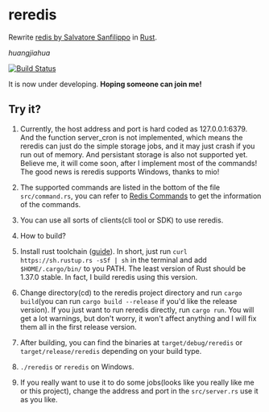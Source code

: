 # reredis

Rewrite [redis by Salvatore Sanfilippo](https://github.com/antirez/redis) in [Rust](https://www.rust-lang.org).

*huangjiahua*

[![Build Status](https://dev.azure.com/jiahuah0077/jiahuah/_apis/build/status/huangjiahua.reredis?branchName=master)](https://dev.azure.com/jiahuah0077/jiahuah/_build/latest?definitionId=1&branchName=master)

It is now under developing. **Hoping someone can join me!**

## Try it?

1. Currently, the host address and port is hard coded as 127.0.0.1:6379. And the function server_cron is not implemented, which means the reredis can just do the simple storage jobs, and it may just crash if you run out of memory. And persistant storage is also not supported yet. Believe me, it will come soon, after I implement most of the commands! The good news is reredis supports Windows, thanks to mio!

2. The supported commands are listed in the bottom of the file `src/command.rs`, you can refer to [Redis Commands](https://redis.io/commands/) to get the information of the commands.

3. You can use all sorts of clients(cli tool or SDK) to use reredis.

4. How to build? 
  1. Install rust toolchain ([guide](https://www.rust-lang.org/tools/install)). In short, just run `curl https://sh.rustup.rs -sSf | sh` in the terminal and add `$HOME/.cargo/bin/` to you PATH. The least version of Rust should be 1.37.0 stable. In fact, I build reredis using this version.
  2. Change directory(cd) to the reredis project directory and run `cargo build`(you can run `cargo build --release` if you'd like the release version). If you just want to run reredis directly, run `cargo run`. You will get a lot warnings, but don't worry, it won't affect anything and I will fix them all in the first release version.
  3. After building, you can find the binaries at `target/debug/reredis` or `target/release/reredis` depending on your build type.
  4. `./reredis` or `reredis` on Windows.
  5. If you really want to use it to do some jobs(looks like you really like me or this project), change the address and port in the `src/server.rs` use it as you like.
  
